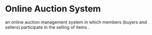 # Online Auction System
 an online auction management system in which members (buyers and sellers) participate in the selling of items .
